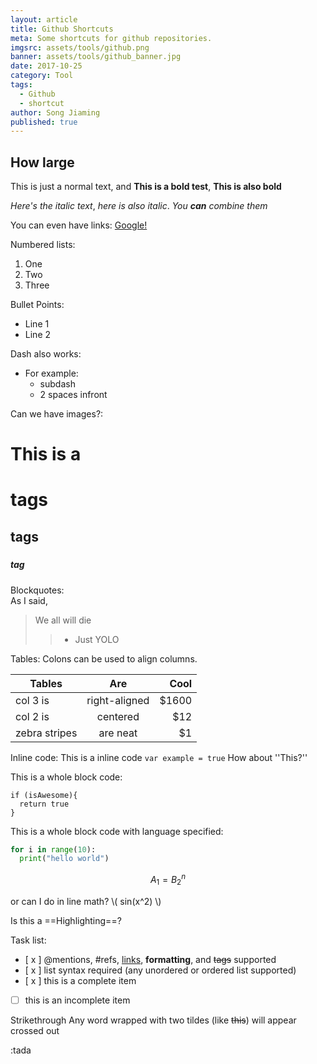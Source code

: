 ```yaml
---
layout: article
title: Github Shortcuts
meta: Some shortcuts for github repositories.
imgsrc: assets/tools/github.png
banner: assets/tools/github_banner.jpg
date: 2017-10-25
category: Tool
tags:
  - Github
  - shortcut
author: Song Jiaming
published: true
---
```


## How large ##

This is just a normal text, and **This is a bold test**, __This is also bold__ 

*Here's the italic text*, _here is also italic_. _You **can** combine them_

You can even have links: [Google!](http://www.google.com)

Numbered lists:
1. One
2. Two
3. Three

Bullet Points:
* Line 1
* Line 2

Dash also works:
- For example:
  - subdash
  - 2 spaces infront

Can we have images?:




# This is a <h1> tags
## <h2> tags
##### <h5> tag

Blockquotes:<br>
As I said,
> We all will die
>> - Just YOLO


Tables:
Colons can be used to align columns.

| Tables        | Are           | Cool  |
| ------------- |:-------------:| -----:|
| col 3 is      | right-aligned | $1600 |
| col 2 is      | centered      |   $12 |
| zebra stripes | are neat      |    $1 |


Inline code:
This is a inline code `var example = true`
How about ''This?''

This is a whole block code:
```
if (isAwesome){
  return true
}
```

This is a whole block code with language specified:

```python
for i in range(10):
  print("hello world")
```

$$ A_{1} = B_{2}^{n} $$

or can I do in line math? \\( sin(x^2) \\)

Is this a ==Highlighting==? 

Task list:

- [ x ] @mentions, #refs, [links](), **formatting**, and <del>tags</del> supported
- [ x ] list syntax required (any unordered or ordered list supported)
- [ x ] this is a complete item
- [  ] this is an incomplete item


Strikethrough
Any word wrapped with two tildes (like ~~this~~) will appear crossed out

:tada
